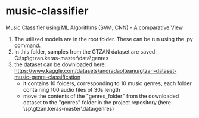 # music-classifier
Music Classifier using ML Algorithms (SVM, CNN) - A comparative View

1. The utilized models are in the root folder. These can be run using the .py command.
2. In this folder, samples from the GTZAN dataset are saved: C:\sp\gtzan.keras-master\data\genres
3. the dataset can be downloaded here: https://www.kaggle.com/datasets/andradaolteanu/gtzan-dataset-music-genre-classification
   - it contains 10 folders, corresponding to 10 music genres, each folder containing 100 audio files of 30s length
   - move the contents of the "genres_folder" from the downloaded dataset to the "genres" folder in the project repository (here \sp\gtzan.keras-master\data\genres)
